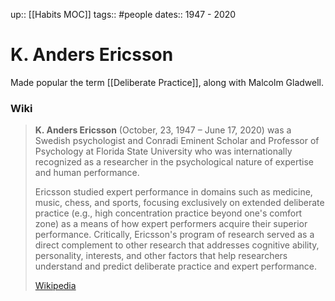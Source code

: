 up:: [[Habits MOC]]
tags:: #people
dates:: 1947 - 2020

# K. Anders Ericsson
Made popular the term [[Deliberate Practice]], along with Malcolm Gladwell.


### Wiki
> **K. Anders Ericsson** (October, 23, 1947 – June 17, 2020) was a Swedish psychologist and Conradi Eminent Scholar and Professor of Psychology at Florida State University who was internationally recognized as a researcher in the psychological nature of expertise and human performance.
>
> Ericsson studied expert performance in domains such as medicine, music, chess, and sports, focusing exclusively on extended deliberate practice  (e.g., high concentration practice beyond one's comfort zone) as a means of how expert performers acquire their superior performance. Critically, Ericsson's program of research served as a direct complement to other research that addresses cognitive ability, personality, interests, and other factors that help researchers understand and predict deliberate practice and expert performance.
>
> [Wikipedia](https://en.wikipedia.org/wiki/K.%20Anders%20Ericsson)
